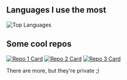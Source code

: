 ## Languages I use the most
![Top Languages](https://github-readme-stats.vercel.app/api/top-langs/?username=bartek1009x&theme=synthwave)

## Some cool repos
[![Repo 1 Card](https://github-readme-stats.vercel.app/api/pin/?username=bartek1009x&repo=simpleenum&theme=synthwave)](https://github.com/bartek1009x/simpleenum)
[![Repo 2 Card](https://github-readme-stats.vercel.app/api/pin/?username=bartek1009x&repo=serverinventory&theme=synthwave)](https://github.com/bartek1009x/serverinventory)
[![Repo 3 Card](https://github-readme-stats.vercel.app/api/pin/?username=bartek1009x&repo=rpggame&theme=synthwave)](https://github.com/bartek1009x/rpggame)

There are more, but they're private ;)
